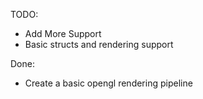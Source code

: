 

TODO:
- Add More Support
- Basic structs and rendering support

Done:
- Create a basic opengl rendering pipeline
